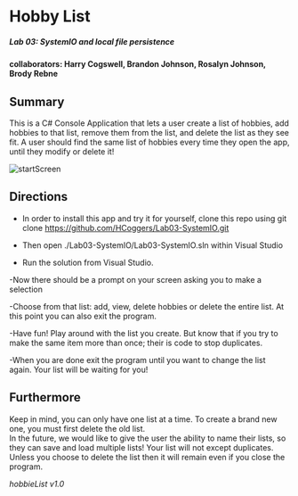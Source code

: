 # Hobby List
##### Lab 03: SystemIO and local file persistence  
#### collaborators: Harry Cogswell, Brandon Johnson, Rosalyn Johnson, Brody Rebne

## Summary
This is a C# Console Application that lets a user create a list of hobbies, add hobbies to that list, remove them from the list, and delete the list as they see fit. A user should find the same list of hobbies every time they open the app, until they modify or delete it!

![startScreen](https://i.imgur.com/ntjYmW6.png)

## Directions
- In order to install this app and try it for yourself, clone this repo using
git clone https://github.com/HCoggers/Lab03-SystemIO.git

- Then open ./Lab03-SystemIO/Lab03-SystemIO.sln within Visual Studio

- Run the solution from Visual Studio.

-Now there should be a prompt on your screen asking you to make a selection

-Choose from that list: add, view, delete hobbies or delete the entire list. At this point you can also exit the program.

-Have fun! Play around with the list you create. But know that if you try to make the same item more than once; their is code to stop duplicates.

-When you are done exit the program until you want to change the list again. Your list will be waiting for you!

## Furthermore
Keep in mind, you can only have one list at a time. To create a brand new one, you must first delete the old list.  
In the future, we would like to give the user the ability to name their lists, so they can save and load multiple lists! Your list will not except duplicates. Unless you choose to delete the list then it will remain even if you close the program.

*hobbieList v1.0*
